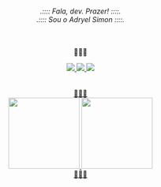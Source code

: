 <div align="center"><h6>.:::: Fala, dev. Prazer! ::::. <br> .:::: Sou o Adryel Simon ::::.</h6>
 
 <br>🔺🔻🔺
</div>

 <div align="center"> 
 <a href="https://github.com/alchmistt"> <img src="https://img.shields.io/badge/HTML5-E34F26?style=for-the-badge&logo=html5&logoColor=white"/>
 <a href="https://github.com/alchmistt"> <img src="https://img.shields.io/badge/CSS3-1572B6?style=for-the-badge&logo=css3&logoColor=white"/>
 <a href="https://github.com/alchmistt"> <img src="https://img.shields.io/badge/JavaScript-F7DF1E?style=for-the-badge&logo=javascript&logoColor=black"/>
  <br>
  <br>
  <br>
  🔺🔺🔺 </div>
  
  <div align="center">
  <a href="https://github.com/alchmistt">
    <img height="144em" src="https://github-readme-stats.vercel.app/api?username=alchmistt&show_icons=true&theme=dracula&include_all_commits=true&count_private=true"/>
    <img height="144em" src="https://github-readme-stats.vercel.app/api/top-langs/?username=alchmistt&layout=compact&langs_count=7&theme=dracula"/>
<br>
   🔻🔻🔻</div>
